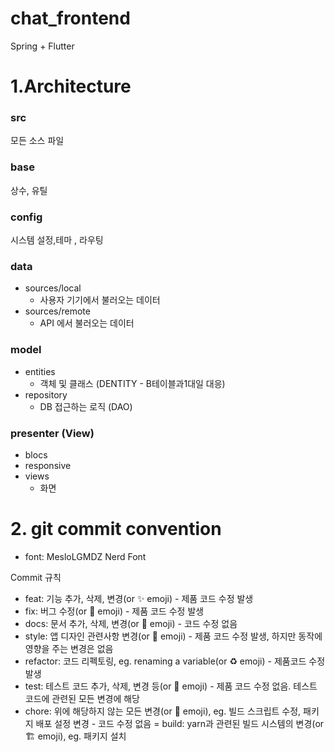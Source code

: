 # chat_frontend

Spring + Flutter

# 1.Architecture

### src

모든 소스 파일

### base

상수, 유틸

### config

시스템 설정,테마 , 라우팅

### data

- sources/local
  - 사용자 기기에서 불러오는 데이터
- sources/remote
  - API 에서 불러오는 데이터

### model

- entities
  - 객체 및 클래스 (DENTITY - B테이블과1대일 대응)
- repository
  - DB 접근하는 로직 (DAO)

### presenter (View)

- blocs
- responsive
- views
  - 화면

# 2. git commit convention

- font: MesloLGMDZ Nerd Font

Commit 규칙

- feat: 기능 추가, 삭제, 변경(or ✨ emoji) - 제품 코드 수정 발생
- fix: 버그 수정(or 🐛 emoji) - 제품 코드 수정 발생
- docs: 문서 추가, 삭제, 변경(or 📝 emoji) - 코드 수정 없음
- style: 앱 디자인 관련사항 변경(or 💎 emoji) - 제품 코드 수정 발생, 하지만
  동작에 영향을 주는 변경은 없음
- refactor: 코드 리펙토링, eg. renaming a variable(or ♻️ emoji) - 제품코드 수정
  발생
- test: 테스트 코드 추가, 삭제, 변경 등(or 🧪 emoji) - 제품 코드 수정 없음.
  테스트 코드에 관련된 모든 변경에 해당
- chore: 위에 해당하지 않는 모든 변경(or 🧹 emoji), eg. 빌드 스크립트 수정,
  패키지 배포 설정 변경 - 코드 수정 없음 = build: yarn과 관련된 빌드 시스템의
  변경(or 🏗️ emoji), eg. 패키지 설치
